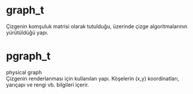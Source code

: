 # graph_t

Çizgenin komşuluk matrisi olarak tutulduğu, üzerinde çizge algoritmalarının yürütüldüğü yapı.

# pgraph_t

physical graph\
Çizgenin renderlanması için kullanılan yapı. Köşelerin (x,y) koordinatları, yarıçapı ve rengi vb. bilgileri içerir.
